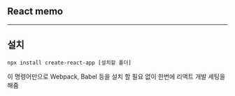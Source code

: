 ## **React memo**

___


## 설치
```
npx install create-react-app [설치할 폴더]
```
이 명령어만으로 Webpack, Babel 등을 설치 할 필요 없이 한번에 리액트 개발 세팅을 해줌